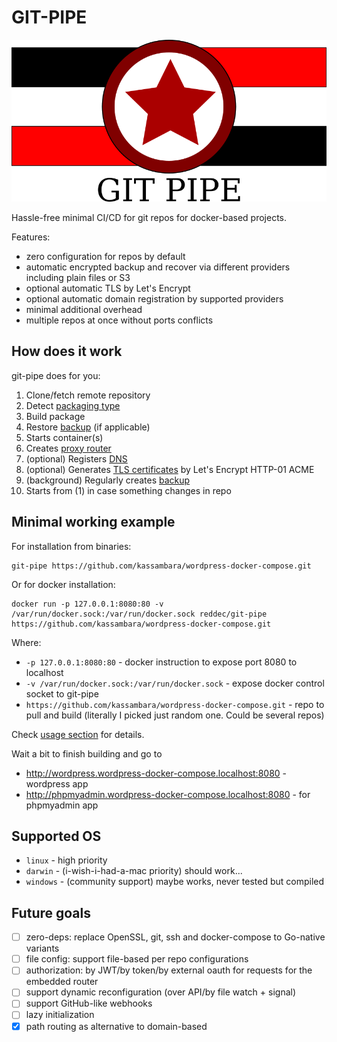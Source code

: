 # GIT-PIPE

![logo](_docs/logo.png?raw=true)


Hassle-free minimal CI/CD for git repos for docker-based projects.

Features:

* zero configuration for repos by default
* automatic encrypted backup and recover via different providers including plain files or S3
* optional automatic TLS by Let's Encrypt
* optional automatic domain registration by supported providers
* minimal additional overhead
* multiple repos at once without ports conflicts

## How does it work

git-pipe does for you:

1. Clone/fetch remote repository
2. Detect [packaging type](#supported-repo-types)
3. Build package
4. Restore [backup](#backup) (if applicable)
5. Starts container(s)
6. Creates [proxy router](#router)
7. (optional) Registers [DNS](#supported-providers)
8. (optional) Generates [TLS certificates](#run) by Let's Encrypt HTTP-01 ACME
9. (background) Regularly creates [backup](#backup)
10. Starts from (1) in case something changes in repo

## Minimal working example

For installation from binaries:

    git-pipe https://github.com/kassambara/wordpress-docker-compose.git

Or for docker installation:

    docker run -p 127.0.0.1:8080:80 -v /var/run/docker.sock:/var/run/docker.sock reddec/git-pipe https://github.com/kassambara/wordpress-docker-compose.git

Where:

* `-p 127.0.0.1:8080:80` - docker instruction to expose port 8080 to localhost
* `-v /var/run/docker.sock:/var/run/docker.sock` - expose docker control socket to git-pipe
* `https://github.com/kassambara/wordpress-docker-compose.git` - repo to pull and build (literally I picked just random
  one. Could be several repos)

Check [usage section](#usage) for details.

Wait a bit to finish building and go to

* http://wordpress.wordpress-docker-compose.localhost:8080 - wordpress app
* http://phpmyadmin.wordpress-docker-compose.localhost:8080 - for phpmyadmin app



## Supported OS

* `linux` - high priority
* `darwin` - (i-wish-i-had-a-mac priority) should work...
* `windows` - (community support) maybe works, never tested but compiled

## Future goals

* [ ] zero-deps: replace OpenSSL, git, ssh and docker-compose to Go-native variants
* [ ] file config: support file-based per repo configurations
* [ ] authorization: by JWT/by token/by external oauth for requests for the embedded router
* [ ] support dynamic reconfiguration (over API/by file watch + signal)
* [ ] support GitHub-like webhooks
* [ ] lazy initialization
* [x] path routing as alternative to domain-based